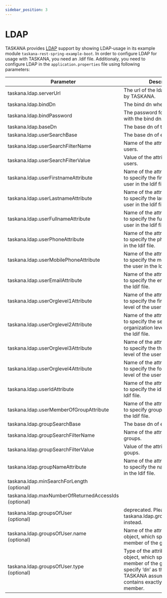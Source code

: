 ```yaml
---
sidebar_position: 3
---
```


# LDAP
TASKANA provides [LDAP](https://ldap.com/learn-about-ldap/) support by showing LDAP-usage in its example module ```taskana-rest-spring-example-boot```. In order to configure LDAP for usage with TASKANA, you need an .ldif file. Additionaly, you need to configure LDAP in the ``application.properties`` file using following parameters: 

|Parameter                        |Description                                              |Sample Value          |
|---------------------------------|---------------------------------------------------------|----------------------|              
|taskana.ldap.serverUrl                   |The url of the ldap server used by TASKANA.                                                     | ldap://localhost:10389
|taskana.ldap.bindDn                      |The bind dn when connecting.|uid=admin
|taskana.ldap.bindPassword                |The password for connecting with the bind dn.|secret
|taskana.ldap.baseDn                      |The base dn of the ldap server.|ou=Test,O=TASKANA
|taskana.ldap.userSearchBase              |The base dn of each use.|cn=users
|taskana.ldap.userSearchFilterName        |Name of the attribute for filtering users.|objectclass
|taskana.ldap.userSearchFilterValue       |Value of the attribute for filtering users.|person
|taskana.ldap.userFirstnameAttribute      |Name of the attribute that is used to specify the first name of the user in the ldif file. |givenName
|taskana.ldap.userLastnameAttribute       |Name of the attribute that is used to specify the last name of the user in the ldif file.|sn
|taskana.ldap.userFullnameAttribute       |Name of the attribute that is used to specify the full name of the user in the ldif file.|cn
|taskana.ldap.userPhoneAttribute          |Name of the attribute that is used to specify the phone of the user in the ldif file.|phoneNumber
|taskana.ldap.userMobilePhoneAttribute    |Name of the attribute that is used to specify the mobile phone of the user in the ldif file.|mobileNumber
|taskana.ldap.userEmailAttribute          |Name of the attribute that is used to specify the email of the user in the ldif file.|email
|taskana.ldap.userOrglevel1Attribute      |Name of the attribute that is used to specify the first organization level of the user in the ldif file.|orgLevel1
|taskana.ldap.userOrglevel2Attribute      |Name of the attribute that is used to specify the second organization level of the user in the ldif file.|orgLevel2
|taskana.ldap.userOrglevel3Attribute      |Name of the attribute that is used to specify the third organization level of the user in the ldif file.|orgLevel3
|taskana.ldap.userOrglevel4Attribute      |Name of the attribute that is used to specify the fourth organization level of the user in the ldif file.|orgLevel4
|taskana.ldap.userIdAttribute             |Name of the attribute that is used to specify the id of the user in the ldif file.|uid
|taskana.ldap.userMemberOfGroupAttribute  |Name of the attribute that is used to specify groups of the user in the ldif file.|memberOf
|taskana.ldap.groupSearchBase             |The base dn of each group
|taskana.ldap.groupSearchFilterName       |Name of the attribute for filtering groups.|objectclass
|taskana.ldap.groupSearchFilterValue      |Value of the attribute for filtering goups.|groupOfUniqueNames|
|taskana.ldap.groupNameAttribute          |Name of the attribute that is used to specify the name of the group in the ldif file.|cn
|taskana.ldap.minSearchForLength<br /> (optional)         ||3|
|taskana.ldap.maxNumberOfReturnedAccessIds<br />(optional)||50|
|taskana.ldap.groupsOfUser<br /> (optional)                 |deprecated. Please use taskana.ldap.groupsOfUser.name instead.   |uniquemember|
|taskana.ldap.groupsOfUser.name<br />  (optional)            |Name of the attribute in a group object, which specifies the member of the group.                   |uniquemember|
|taskana.ldap.groupsOfUser.type<br />(optional)           |Type of the attribute in a group object, which specifies the member of the group.If you specify ‘dn’ as the type, TASKANA assumes that this field contains exactly the full dn of the member.|dn|
